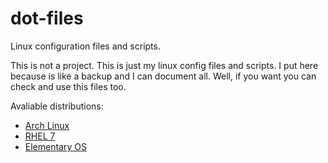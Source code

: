 # dot-files

Linux configuration files and scripts. 

This is not a project. This is just my linux config files and scripts. 
I put here because is like a backup and I can document all. 
Well, if you want you can check and use this files too.

Avaliable distributions:

- [Arch Linux](/arch-linux)
- [RHEL 7](/rhel-7)
- [Elementary OS](/elementary)